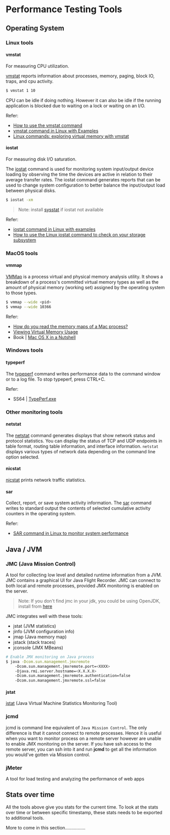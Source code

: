 # Performance Testing Tools

## Operating System

### Linux tools

#### vmstat

For measuring CPU utilization.

[vmstat](https://linux.die.net/man/8/vmstat) reports information about processes, memory, paging, block IO, traps, and cpu activity.

```sh
$ vmstat 1 10
```

CPU can be idle if doing nothing. However it can also be idle if the running application is blocked due to waiting on a lock or waiting on an I/O.

Refer:

* [How to use the vmstat command](https://phoenixnap.com/kb/vmstat-command)
* [vmstat command in Linux with Examples](https://www.geeksforgeeks.org/vmstat-command-in-linux-with-examples/)
* [Linux commands: exploring virtual memory with vmstat](https://www.redhat.com/sysadmin/linux-commands-vmstat)

#### iostat

For measuring disk I/O saturation.

The [iostat](https://linux.die.net/man/1/iostat) command is used for monitoring system input/output device loading by observing the time the devices are active in relation to their average transfer rates. The iostat command generates reports that can be used to change system configuration to better balance the input/output load between physical disks.

```sh
$ iostat -xm
```

> Note: install [sysstat](https://github.com/sysstat/sysstat) if iostat not available

Refer:

* [iostat command in Linux with examples](https://www.geeksforgeeks.org/iostat-command-in-linux-with-examples/)
* [How to use the Linux iostat command to check on your storage subsystem](https://www.techrepublic.com/article/how-to-use-the-linux-iostat-command-to-check-on-your-storage-subsystem/)

### MacOS tools

#### vmmap

[VMMap](https://learn.microsoft.com/en-us/sysinternals/downloads/vmmap) is a process virtual and physical memory analysis utility. It shows a breakdown of a process's committed virtual memory types as well as the amount of physical memory (working set) assigned by the operating system to those types.

```sh
$ vmmap --wide <pid>
$ vmmap --wide 10366
```

Refer:

* [How do you read the memory maps of a Mac process?](https://jvns.ca/blog/2018/01/26/mac-memory-maps/)
* [Viewing Virtual Memory Usage](https://developer.apple.com/library/archive/documentation/Performance/Conceptual/ManagingMemory/Articles/VMPages.html)
* Book | [Mac OS X in a Nutshell](https://www.amazon.com/Mac-OS-Nutshell-Jason-McIntosh/dp/0596003706)

### Windows tools

#### typeperf

The [typeperf](https://learn.microsoft.com/en-us/windows-server/administration/windows-commands/typeperf) command writes performance data to the command window or to a log file. To stop typeperf, press CTRL+C.

Refer:

* SS64 | [TypePerf.exe](https://ss64.com/nt/typeperf.html)

### Other monitoring tools

#### netstat

The [netstat](https://docs.oracle.com/cd/E19504-01/802-5753/6i9g71m3i/index.html) command generates displays that show network status and protocol statistics. You can display the status of TCP and UDP endpoints in table format, routing table information, and interface information. `netstat` displays various types of network data depending on the command line option selected.

#### nicstat

[nicstat](https://docs.oracle.com/cd/E86824_01/html/E54763/nicstat-1.html) prints network traffic statistics.

#### sar

Collect, report, or save system activity information. The [sar](https://linux.die.net/man/1/sar) command writes to standard output the contents of selected cumulative activity counters in the operating system.

Refer:

* [SAR command in Linux to monitor system performance](https://www.geeksforgeeks.org/sar-command-linux-monitor-system-performance/)

## Java / JVM

### JMC (Java Mission Control)
A tool for collecting low level and detailed runtime information from a JVM. JMC contains a graphical UI for Java Flight Recorder. JMC can connect to both local and remote processes, provided JMX monitoring is enabled on the server.

> Note: If you don't find jmc in your jdk, you could be using OpenJDK, install from [here](http://jdk.java.net/jmc/)

JMC integrates well with these tools:

* jstat \(JVM statistics\)
* jinfo \(JVM configuration info\)
* jmap \(Java memory map\)
* jstack \(stack traces\)
* jconsole \(JMX MBeans\)

```sh
# Enable JMX monitoring on Java process
$ java -Dcom.sun.management.jmxremote
    -Dcom.sun.management.jmxremote.port=<XXXX>
    -Djava.rmi.server.hostname=<X.X.X.X>
    -Dcom.sun.management.jmxremote.authentication=false
    -Dcom.sun.management.jmxremote.ssl=false
```

#### jstat

[jstat](https://docs.oracle.com/javase/7/docs/technotes/tools/share/jstat.html) (Java Virtual Machine Statistics Monitoring Tool)

### jcmd

jcmd is command line equivalent of `Java Mission Control`. The only difference is that it cannot connect to remote processes. Hence it is useful when you want to monitor process on a remote server however are unable to enable JMX monitoring on the server. If you have ssh access to the remote server, you can ssh into it and run **jcmd** to get all the information you would've gotten via Mission control.

### jMeter

A tool for load testing and analyzing the performance of web apps

## Stats over time

All the tools above give you stats for the current time. To look at the stats over time or between specific timestamp, these stats needs to be exported to additional tools. 

More to come in this section................
